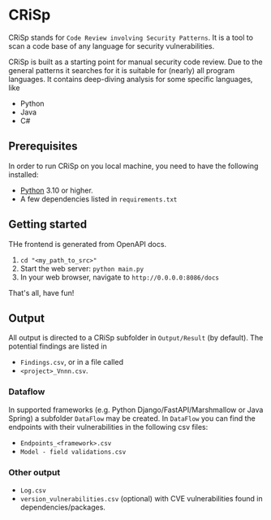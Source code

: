 # CRiSp 
CRiSp stands for `Code Review involving Security Patterns`.
It is a tool to scan a code base of any language for security vulnerabilities. 

CRiSp is built as a starting point for manual security code review.
Due to the general patterns it searches for it is suitable for (nearly) all program languages. 
It contains deep-diving analysis for some specific languages, like
* Python
* Java
* C#

## Prerequisites
In order to run CRiSp on you local machine, you need to have the following installed:
* [Python](https://www.python.org/) 3.10 or higher.
* A few dependencies listed in `requirements.txt`


## Getting started
THe frontend is generated from OpenAPI docs.
   1. `cd "<my_path_to_src>"`
   2. Start the web server: `python main.py`
   3. In your web browser, navigate to `http://0.0.0.0:8086/docs`

That's all, have fun!

## Output
All output is directed to a CRiSp subfolder in `Output/Result` (by default).
The potential findings are listed in 
* `Findings.csv`, or in a file called 
* `<project>_Vnnn.csv`.

### Dataflow
In supported frameworks (e.g. Python Django/FastAPI/Marshmallow or Java Spring) a subfolder `DataFlow` may be created.
In `DataFlow` you can find the endpoints with their vulnerabilities in the following csv files:
* `Endpoints_<framework>.csv`
* `Model - field validations.csv`

### Other output
* `Log.csv`
* `version_vulnerabilities.csv` (optional) with CVE vulnerabilities found in dependencies/packages.
